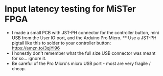 # Input latency testing for MiSTer FPGA
* I made a small PCB with JST-PH connector for the controller button, mini USB from the User IO port, and the Arduino Pro Micro.
** Use a JST-PH pigtail like this to solder to your controller button: https://amzn.to/3qjYl96
* I honestly don't remember what the full size USB connector was meant for so... ignore it.
* Be careful of the Pro Micro's micro USB port - most are very fragile / cheap.

